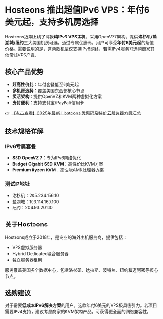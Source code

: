 # Hosteons 推出超值IPv6 VPS：年付6美元起，支持多机房选择

Hosteons近期上线了两款**纯IPv6 VPS主机**，采用OpenVZ7架构，提供**洛杉矶/盐湖城/纽约**三大美国机房可选。通过专属优惠码，用户可享受**年付6美元起**的超值价格。需要说明的是，这两款机型仅支持IPv6网络，若需IPv4服务可选购商家其他常规VPS产品。

## 核心产品优势

- **超高性价比**：年付套餐低至6美元起
- **多机房选择**：覆盖美国东西部核心节点
- **灵活架构**：提供OpenVZ和KVM两种虚拟化方案
- **支付便利**：支持支付宝/PayPal/信用卡

👉 [【点击查看】2025年最新 Hosteons 优惠码及特价云服务器方案汇总](https://bit.ly/hosteons)

## 技术规格详解

### IPv6专属套餐
- **SSD OpenVZ 7**：专为IPv6网络优化
- **Budget Gigabit SSD KVM**：高性价比KVM方案
- **Premium Ryzen KVM**：高性能AMD处理器方案

### 测试IP地址
- 洛杉矶：205.234.156.10
- 盐湖城：103.114.160.100
- 纽约：204.93.201.10

## 关于Hosteons

Hosteons成立于2018年，是专业的海外主机服务商，提供包括：
- VPS虚拟服务器
- Hybrid Dedicated混合服务器
- 独立服务器租用

服务覆盖美国多个数据中心，包括洛杉矶、达拉斯、波特兰、纽约和迈阿密等核心节点。

## 选购建议

对于需要**低成本IPv6解决方案**的用户，这款年付6美元的VPS极具吸引力。若项目需要IPv4支持，建议考虑商家的KVM架构产品，可获得更全面的网络兼容性。